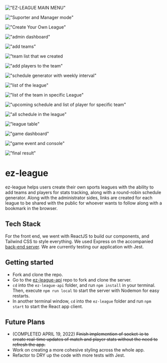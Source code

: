 !["EZ-LEAGUE MAIN MENU"](https://github.com/jjjjjjonathan/ez-league/blob/main/docs/Screenshot%20by%20Snip%20My%20at%20Apr%2016%2C%202022%20at%2023:14:53.png)

!["Suporter and Manager mode"](https://github.com/jjjjjjonathan/ez-league/blob/main/docs/Screenshot%20by%20Snip%20My%20at%20Apr%2016%2C%202022%20at%2023:15:20.png)

!["Create Your Own League"](https://github.com/jjjjjjonathan/ez-league/blob/main/docs/Screenshot%20by%20Snip%20My%20at%20Apr%2016%2C%202022%20at%2023:19:08.png)

!["admin dashboard"](https://github.com/jjjjjjonathan/ez-league/blob/main/docs/Screenshot%20by%20Snip%20My%20at%20Apr%2016%2C%202022%20at%2023:21:49.png)

!["add teams"](https://github.com/jjjjjjonathan/ez-league/blob/main/docs/Screenshot%20by%20Snip%20My%20at%20Apr%2016%2C%202022%20at%2023:20:41.png)

!["team list that we created](https://github.com/jjjjjjonathan/ez-league/blob/main/docs/Screenshot%20by%20Snip%20My%20at%20Apr%2016%2C%202022%20at%2023:22:19.png)

!["add players to the team"](https://github.com/jjjjjjonathan/ez-league/blob/main/docs/Screenshot%20by%20Snip%20My%20at%20Apr%2016%2C%202022%20at%2023:30:07.png)

!["schedule generator with weekly interval"](https://github.com/jjjjjjonathan/ez-league/blob/main/docs/Screenshot%20by%20Snip%20My%20at%20Apr%2016%2C%202022%20at%2023:23:20.png)

!["list of the league"](https://github.com/jjjjjjonathan/ez-league/blob/main/docs/Screenshot%20by%20Snip%20My%20at%20Apr%2016%2C%202022%20at%2023:24:02.png)

!["list of the team in specific League"](https://github.com/jjjjjjonathan/ez-league/blob/main/docs/Screenshot%20by%20Snip%20My%20at%20Apr%2016%2C%202022%20at%2023:24:44.png)

!["upcoming schedule and list of player for specific team"](https://github.com/jjjjjjonathan/ez-league/blob/main/docs/Screenshot%20by%20Snip%20My%20at%20Apr%2016%2C%202022%20at%2023:25:24.png)

!["all schedule in the league"](https://github.com/jjjjjjonathan/ez-league/blob/main/docs/Screenshot%20by%20Snip%20My%20at%20Apr%2016%2C%202022%20at%2023:26:08.png)

!["league table"](https://github.com/jjjjjjonathan/ez-league/blob/main/docs/Screenshot%20by%20Snip%20My%20at%20Apr%2016%2C%202022%20at%2023:27:30.png)

!["game dashboard"](https://github.com/jjjjjjonathan/ez-league/blob/main/docs/Screenshot%20by%20Snip%20My%20at%20Apr%2016%2C%202022%20at%2023:31:13.png)

!["game event and console"](https://github.com/jjjjjjonathan/ez-league/blob/main/docs/Screenshot%20by%20Snip%20My%20at%20Apr%2016%2C%202022%20at%2023:34:35.png)

!["final result"](https://github.com/jjjjjjonathan/ez-league/blob/main/docs/Screenshot%20by%20Snip%20My%20at%20Apr%2016%2C%202022%20at%2023:35:07.png)

# ez-league

ez-league helps users create their own sports leagues with the ability to add teams and players for stats tracking, along with a round-robin schedule generator. Along with the administrator sides, links are created for each league to be shared with the public for whoever wants to follow along with a bookmark in the browser.

## Tech Stack

For the front end, we went with ReactJS to build our components, and Tailwind CSS to style everything. We used Express on the accompanied [back-end server](https://github.com/jjjjjjonathan/ez-league-api). We are currently testing our application with Jest.

## Getting started

- Fork and clone the repo.
- Go to the [ez-league-api](https://github.com/jjjjjjonathan/ez-league-api) repo to fork and clone the server.
- `cd` into the `ez-league-api` folder, and run `npm install` in your terminal. Then, execute `npm run local` to start the server with Nodemon for easy restarts.
- In another terminal window, `cd` into the `ez-league` folder and run `npm start` to start the React app client.

## Future Plans

- (COMPLETED APRIL 19, 2022) ~~Finish implemention of socket-io to create real-time updates of match and player stats without the need to refresh the app.~~
- Work on creating a more cohesive styling across the whole app.
- Refactor to DRY up the code with more tests with Jest.

